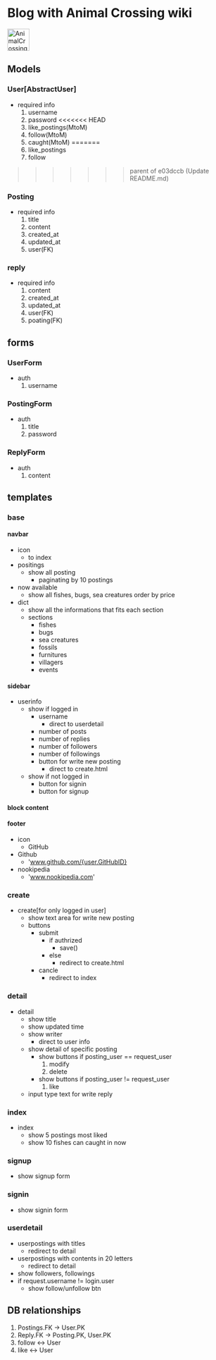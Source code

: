 # Blog with Animal Crossing wiki

<img src="https://blog.kakaocdn.net/dn/6Yr5Z/btqCymfM6RQ/bqyCiPRsnRClX3bN7TymK0/img.png" width="50px" height="50px" title="AnimalCrossing_Logo"/>

## Models

### User[AbstractUser]
- required info
    1. username
    2. password
<<<<<<< HEAD
    3. like_postings(MtoM)
    4. follow(MtoM)
    5. caught(MtoM)
=======
    3. like_postings
    4. follow
>>>>>>> parent of e03dccb (Update README.md)
### Posting
- required info
    1. title
    2. content
    3. created_at
    4. updated_at
    5. user(FK)
### reply
- required info
    1. content
    2. created_at
    3. updated_at
    4. user(FK)
    5. poating(FK)
## forms

### UserForm
- auth
    1. username
### PostingForm
- auth
    1. title
    2. password
### ReplyForm
- auth
    1. content

## templates

### base
#### navbar
- icon 
    - to index
- positings
    - show all posting
        - paginating by 10 postings
- now available
    - show all fishes, bugs, sea creatures order by price
- dict
    - show all the informations that fits each section
    - sections
        - fishes
        - bugs
        - sea creatures
        - fossils
        - furnitures
        - villagers
        - events

#### sidebar
- userinfo
    - show if logged in
        - username
            - direct to userdetail
        - number of posts
        - number of replies
        - number of followers
        - number of followings
        - button for write new posting
            - direct to create.html
    - show if not logged in
        - button for signin
        - button for signup
#### block content

#### footer
- icon
    - GitHub
- Github
    - 'www.github.com/{user.GitHubID}
- nookipedia
    - 'www.nookipedia.com'

### create
- create[for only logged in user]
    - show text area for write new posting
    - buttons
        - submit
            - if authrized
                - save()
            - else
                - redirect to create.html
        - cancle
            - redirect to index

### detail
- detail
    - show title
    - show updated time
    - show writer
        - direct to user info
    - show detail of specific posting
        - show buttons if posting_user == request_user
            1. modify
            2. delete
        - show buttons if posting_user != request_user
            1. like
    - input type text for write reply

### index
- index
    - show 5 postings most liked
    - show 10 fishes can caught in now

### signup
- show signup form

### signin
- show signin form

### userdetail
- userpostings with titles
    - redirect to detail
- userpostings with contents in 20 letters
    - redirect to detail
- show followers, followings
- if request.username != login.user
    - show follow/unfollow btn


## DB relationships

1. Postings.FK -> User.PK
2. Reply.FK -> Posting.PK, User.PK
3. follow <-> User
4. like <-> User